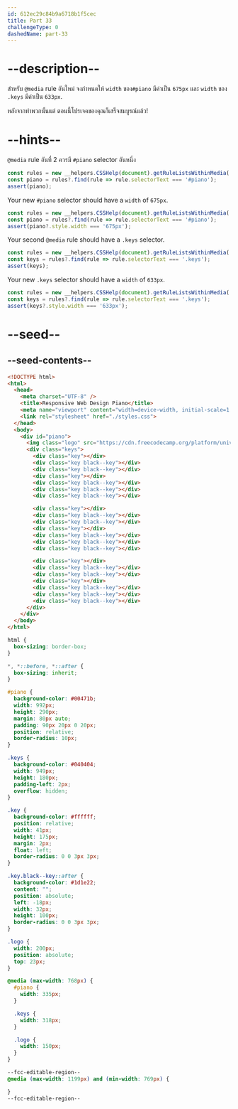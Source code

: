 ```yaml
---
id: 612ec29c84b9a6718b1f5cec
title: Part 33
challengeType: 0
dashedName: part-33
---
```


# --description--

สำหรับ `@media` rule อันใหม่ จงกำหนดให้ `width` ของ`#piano` มีค่าเป็น `675px` และ `width` ของ `.keys` มีค่าเป็น `633px`.

หลังจากทำพวกนั้นแต่ ตอนนี้โปรเจคของคุณก็เสร็จสมบูรณ์แล้ว!

# --hints--

`@media` rule อันที่ 2 ควรมี `#piano` selector อันหนึ่ง

```js
const rules = new __helpers.CSSHelp(document).getRuleListsWithinMedia('(max-width: 1199px) and (min-width: 769px)');
const piano = rules?.find(rule => rule.selectorText === '#piano');
assert(piano);
```

Your new `#piano` selector should have a `width` of `675px`.

```js
const rules = new __helpers.CSSHelp(document).getRuleListsWithinMedia('(max-width: 1199px) and (min-width: 769px)');
const piano = rules?.find(rule => rule.selectorText === '#piano');
assert(piano?.style.width === '675px');
```

Your second `@media` rule should have a `.keys` selector.

```js
const rules = new __helpers.CSSHelp(document).getRuleListsWithinMedia('(max-width: 1199px) and (min-width: 769px)');
const keys = rules?.find(rule => rule.selectorText === '.keys');
assert(keys);
```

Your new `.keys` selector should have a `width` of `633px`.

```js
const rules = new __helpers.CSSHelp(document).getRuleListsWithinMedia('(max-width: 1199px) and (min-width: 769px)');
const keys = rules?.find(rule => rule.selectorText === '.keys');
assert(keys?.style.width === '633px');
```

# --seed--

## --seed-contents--

```html
<!DOCTYPE html>
<html>
  <head>
    <meta charset="UTF-8" />
    <title>Responsive Web Design Piano</title>
    <meta name="viewport" content="width=device-width, initial-scale=1.0" />
    <link rel="stylesheet" href="./styles.css">
  </head>
  <body>
    <div id="piano">
      <img class="logo" src="https://cdn.freecodecamp.org/platform/universal/fcc_primary.svg">
      <div class="keys">
        <div class="key"></div>
        <div class="key black--key"></div>
        <div class="key black--key"></div>
        <div class="key"></div>
        <div class="key black--key"></div>
        <div class="key black--key"></div>
        <div class="key black--key"></div>

        <div class="key"></div>
        <div class="key black--key"></div>
        <div class="key black--key"></div>
        <div class="key"></div>
        <div class="key black--key"></div>
        <div class="key black--key"></div>
        <div class="key black--key"></div>

        <div class="key"></div>
        <div class="key black--key"></div>
        <div class="key black--key"></div>
        <div class="key"></div>
        <div class="key black--key"></div>
        <div class="key black--key"></div>
        <div class="key black--key"></div>
      </div>
    </div>
  </body>
</html>
```

```css
html {
  box-sizing: border-box;
}

*, *::before, *::after {
  box-sizing: inherit;
}

#piano {
  background-color: #00471b;
  width: 992px;
  height: 290px;
  margin: 80px auto;
  padding: 90px 20px 0 20px;
  position: relative;
  border-radius: 10px;
}

.keys {
  background-color: #040404;
  width: 949px;
  height: 180px;
  padding-left: 2px;
  overflow: hidden;
}

.key {
  background-color: #ffffff;
  position: relative;
  width: 41px;
  height: 175px;
  margin: 2px;
  float: left;
  border-radius: 0 0 3px 3px;
}

.key.black--key::after {
  background-color: #1d1e22;
  content: "";
  position: absolute;
  left: -18px;
  width: 32px;
  height: 100px;
  border-radius: 0 0 3px 3px;
}

.logo {
  width: 200px;
  position: absolute;
  top: 23px;
}

@media (max-width: 768px) {
  #piano {
    width: 335px;
  }

  .keys {
    width: 318px;
  }

  .logo {
    width: 150px;
  }
}

--fcc-editable-region--
@media (max-width: 1199px) and (min-width: 769px) {

}
--fcc-editable-region--
```
